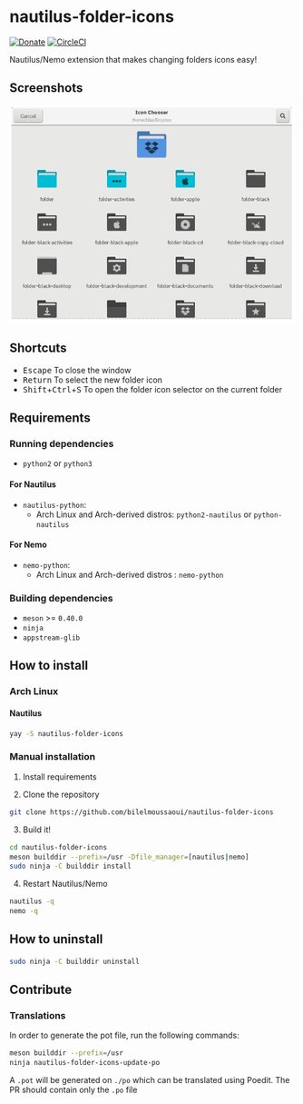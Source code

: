 # nautilus-folder-icons

[![Donate](https://img.shields.io/badge/Donate-PayPal-green.svg)](https://www.paypal.me/BilalELMoussaoui) [![CircleCI](https://circleci.com/gh/bilelmoussaoui/nautilus-folder-icons/tree/master.svg?style=shield)](https://circleci.com/gh/bilelmoussaoui/nautilus-folder-icons/tree/master)

Nautilus/Nemo extension that makes changing folders icons easy!


## Screenshots

<div align="center"><img src="data/screenshots/screenshot1.png" alt="Preview" /></div>

## Shortcuts

- <kbd>Escape</kbd> To close the window
- <kbd>Return</kbd> To select the new folder icon
- <kbd>Shift</kbd>+<kbd>Ctrl</kbd>+<kbd>S</kbd> To open the folder icon selector on the current folder

## Requirements

### Running dependencies

- `python2` or `python3`

#### For Nautilus

- `nautilus-python`:
  - Arch Linux and Arch-derived distros: `python2-nautilus` or `python-nautilus`

#### For Nemo

- `nemo-python`:
  - Arch Linux and Arch-derived distros : `nemo-python`

### Building dependencies

- `meson` >= `0.40.0`
- `ninja`
- `appstream-glib`

## How to install

### Arch Linux

#### Nautilus

```bash
yay -S nautilus-folder-icons
```

### Manual installation

1. Install requirements

2. Clone the repository

```bash
git clone https://github.com/bilelmoussaoui/nautilus-folder-icons
```

3. Build it!

```bash
cd nautilus-folder-icons
meson builddir --prefix=/usr -Dfile_manager=[nautilus|nemo]
sudo ninja -C builddir install
```

4. Restart Nautilus/Nemo

```bash
nautilus -q
nemo -q
```

## How to uninstall

```bash
sudo ninja -C builddir uninstall
```

## Contribute

### Translations

In order to generate the pot file, run the following commands:

```bash
meson builddir --prefix=/usr
ninja nautilus-folder-icons-update-po
```

A `.pot` will be generated on `./po` which can be translated using Poedit. The PR should contain only the `.po` file
